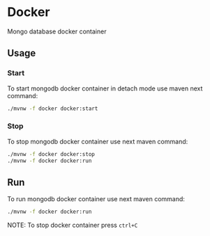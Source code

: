 # Docker
Mongo database docker container

## Usage

### Start

To start mongodb docker container in detach mode use maven next command:

```bash
./mvnw -f docker docker:start
```

### Stop

To stop mongodb docker container use next maven command:

```bash
./mvnw -f docker docker:stop
./mvnw -f docker docker:run
```

## Run

To run mongodb docker container use next maven command:

```bash
./mvnw -f docker docker:run
```

NOTE: To stop docker container press `ctrl+C`
